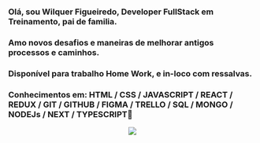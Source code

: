### Olá, sou Wilquer Figueiredo, Developer FullStack em Treinamento, pai de familia.
### Amo novos desafios e maneiras de melhorar antigos processos e caminhos.
### Disponível para trabalho Home Work, e in-loco com ressalvas.
### Conhecimentos em: HTML / CSS / JAVASCRIPT / REACT / REDUX / GIT / GITHUB / FIGMA / TRELLO / SQL / MONGO / NODEJs / NEXT / TYPESCRIPT👋
<p align="center"> <img alingn="center" src="https://profile-counter.glitch.me/Wilquer82/count.svg" /></p>
